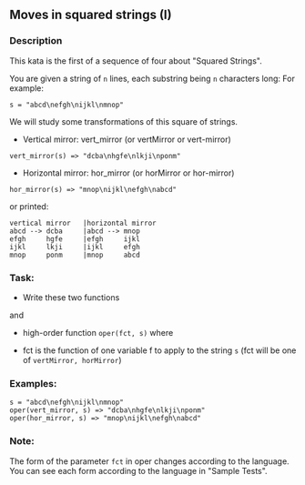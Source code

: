 ## Moves in squared strings (I)

### Description

This kata is the first of a sequence of four about "Squared Strings".

You are given a string of `n` lines, each substring being `n` characters long: For example:
```
s = "abcd\nefgh\nijkl\nmnop"
```

We will study some transformations of this square of strings.

* Vertical mirror: vert_mirror (or vertMirror or vert-mirror)
```
vert_mirror(s) => "dcba\nhgfe\nlkji\nponm"
```
* Horizontal mirror: hor_mirror (or horMirror or hor-mirror)
```
hor_mirror(s) => "mnop\nijkl\nefgh\nabcd"
```
or printed:
```
vertical mirror   |horizontal mirror   
abcd --> dcba     |abcd --> mnop
efgh     hgfe     |efgh     ijkl
ijkl     lkji     |ijkl     efgh
mnop     ponm     |mnop     abcd
```
### Task:
* Write these two functions

and

* high-order function `oper(fct, s)` where

* fct is the function of one variable f to apply to the string `s` (fct will be one of `vertMirror, horMirror`)

### Examples:
```
s = "abcd\nefgh\nijkl\nmnop"
oper(vert_mirror, s) => "dcba\nhgfe\nlkji\nponm"
oper(hor_mirror, s) => "mnop\nijkl\nefgh\nabcd"
```
### Note:
The form of the parameter `fct` in oper changes according to the language. You can see each form according to the language in "Sample Tests".